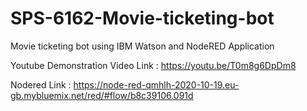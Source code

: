 # SPS-6162-Movie-ticketing-bot
Movie ticketing bot using IBM Watson and NodeRED Application

Youtube Demonstration Video Link :   https://youtu.be/T0m8g6DpDm8

Nodered Link                     :  https://node-red-qmhlh-2020-10-19.eu-gb.mybluemix.net/red/#flow/b8c39106.091d
